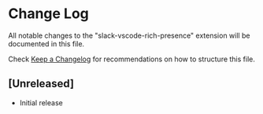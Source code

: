 # Change Log

All notable changes to the "slack-vscode-rich-presence" extension will be documented in this file.

Check [Keep a Changelog](http://keepachangelog.com/) for recommendations on how to structure this file.

## [Unreleased]

- Initial release